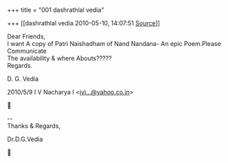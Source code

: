 +++
title = "001 dashrathlal vedia"

+++
[[dashrathlal vedia	2010-05-10, 14:07:51 [Source](https://groups.google.com/g/bvparishat/c/mdue3us01LI)]]



Dear Friends,  
I want A copy of Patri Naishadham of Nand Nandana- An epic Poem.Please Communicate  
The availability & where Abouts?????  
Regards.  
  
D. G. Vedia  
  

2010/5/9 I V Nacharya I \<[ivi...@yahoo.co.in]()\>



  
  
  
--  
Thanks & Regards,  
  
Dr.D.G.Vedia



